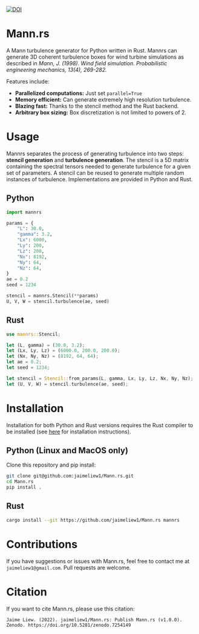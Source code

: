 [![DOI](https://zenodo.org/badge/450532624.svg)](https://zenodo.org/badge/latestdoi/450532624)

# Mann.rs
A Mann turbulence generator for Python written in Rust. Mannrs can generate 3D coherent turbulence boxes for wind turbine simulations as described in *Mann, J. (1998). Wind field simulation. Probabilistic engineering mechanics, 13(4), 269-282.*

Features include:
- **Parallelized computations:** Just set `parallel=True`
- **Memory efficient:** Can generate extremely high resolution turbulence.
- **Blazing fast:** Thanks to the stencil method and the Rust backend.
- **Arbitrary box sizing:** Box discretization is not limited to powers of 2.

# Usage
Mannrs separates the process of generating turbulence into two steps: **stencil generation** and **turbulence generation**. The stencil is a 5D matrix containing the spectral tensors needed to generate turbulence for a given set of parameters. A stencil can be reused to generate multiple random instances of turbulence. Implementations are provided in Python and Rust.

## Python
```python
import mannrs

params = {
    "L": 30.0,
    "gamma": 3.2,
    "Lx": 6000,
    "Ly": 200,
    "Lz": 200,
    "Nx": 8192,
    "Ny": 64,
    "Nz": 64,
}
ae = 0.2
seed = 1234

stencil = mannrs.Stencil(**params)
U, V, W = stencil.turbulence(ae, seed)
```

## Rust
```rust
use mannrs::Stencil;

let (L, gamma) = (30.0, 3.2);
let (Lx, Ly, Lz) = (6000.0, 200.0, 200.0);
let (Nx, Ny, Nz) = (8192, 64, 64);
let ae = 0.2;
let seed = 1234;

let stencil = Stencil::from_params(L, gamma, Lx, Ly, Lz, Nx, Ny, Nz);
let (U, V, W) = stencil.turbulence(ae, seed);
```

# Installation
Installation for both Python and Rust versions requires the Rust compiler to be installed (see [here](https://www.rust-lang.org/tools/install) for installation instructions).
## Python (Linux and MacOS only)


Clone this repository and pip install:
```bash
git clone git@github.com:jaimeliew1/Mann.rs.git
cd Mann.rs
pip install .
```

## Rust
```bash
cargo install --git https://github.com/jaimeliew1/Mann.rs mannrs
```

# Contributions
If you have suggestions or issues with Mann.rs, feel free to contact me at `jaimeliew1@gmail.com`. Pull requests are welcome.

# Citation
If you want to cite Mann.rs, please use this citation:
```
Jaime Liew. (2022). jaimeliew1/Mann.rs: Publish Mann.rs (v1.0.0). Zenodo. https://doi.org/10.5281/zenodo.7254149
```